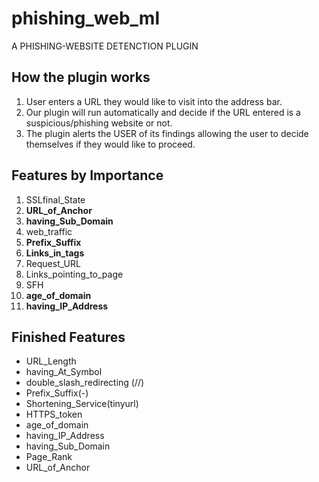# phishing_web_ml

A PHISHING-WEBSITE DETENCTION PLUGIN

## How the plugin works
1. User enters a URL they would like to visit into the address bar.
2. Our plugin will run automatically and decide if the URL entered is a suspicious/phishing website or not.
3. The plugin alerts the USER of its findings allowing the user to decide themselves if they would like to proceed.

## Features by Importance
1. SSLfinal_State
2. **URL_of_Anchor**
3. **having_Sub_Domain**
4. web_traffic
5. **Prefix_Suffix**
6. **Links_in_tags**
7. Request_URL
8. Links_pointing_to_page
9. SFH
10. **age_of_domain**
11. **having_IP_Address** 


## Finished Features
* URL_Length
* having_At_Symbol
* double_slash_redirecting (//)
* Prefix_Suffix(-)
* Shortening_Service(tinyurl)
* HTTPS_token
* age_of_domain
* having_IP_Address
* having_Sub_Domain
* Page_Rank
* URL_of_Anchor 
